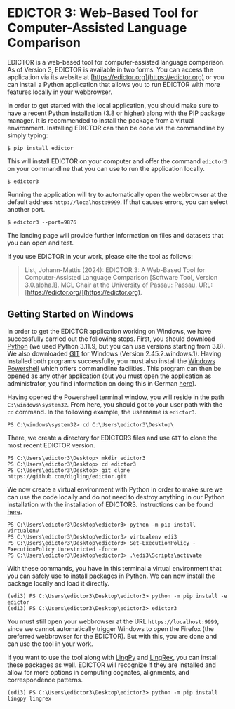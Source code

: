# EDICTOR 3: Web-Based Tool for Computer-Assisted Language Comparison

EDICTOR is a web-based tool for computer-assisted language comparison. As of Version 3, EDICTOR is available in two forms. You can access the application via its website at [https://edictor.org](https://edictor.org) or you can install a Python application that allows you to run EDICTOR with more features locally in your webbrowser.

In order to get started with the local application, you should make sure to have a recent Python installation (3.8 or higher) along with the PIP package manager. It is recommended to install the package from a virtual environment. Installing EDICTOR can then be done via the commandline by simply typing:

```shell
$ pip install edictor
```

This will install EDICTOR on your computer and offer the command `edictor3` on your commandline that you can use to run the application locally.

```shell
$ edictor3
```

Running the application will try to automatically open the webbrowser at the default address `http://localhost:9999`. If that causes errors, you can select another port.

```shell
$ edictor3 --port=9876
```

The landing page will provide further information on files and datasets that you can open and test.

If you use EDICTOR in your work, please cite the tool as follows:

> List, Johann-Mattis (2024): EDICTOR 3: A Web-Based Tool for Computer-Assisted Language Comparison [Software Tool, Version 3.0.alpha.1]. MCL Chair at the University of Passau: Passau. URL: [https://edictor.org/](https://edictor.org).



## Getting Started on Windows


In order to get the EDICTOR application working on Windows, we have successfully carried out the following steps. First, you should download [Python](https://python.org) (we used Python 3.11.9, but you can use versions starting from 3.8). We also downloaded [GIT](https://www.git-scm.com/) for Windows (Version 2.45.2.windows.1). Having installed both programs successfully, you must also install the [Windows Powershell](https://learn.microsoft.com/en-us/powershell/?view=powershell-7.4) which offers commandline facilities. This program can then be opened as any other application (but you must open the application as administrator, you find information on doing this in German [here](https://www.heise.de/tipps-tricks/Windows-Powershell-Skript-ausfuehren-4672163.html)). 

Having opened the Powersheel terminal window, you will reside in the path `C:\windows\system32`. From here, you should got to your user path with the `cd` command. In the following example, the username is `edictor3`.

```shell
PS C:\windows\system32> cd C:\Users\edictor3\Desktop\
```

There, we create a directory for EDICTOR3 files and use `GIT` to clone the most recent EDICTOR version.

```shell
PS C:\Users\edictor3\Desktop> mkdir edictor3
PS C:\Users\edictor3\Desktop> cd edictor3
PS C:\Users\edictor3\Desktop> git clone https://github.com/digling/edictor.git
```

We now create a virtual environment with Python in order to make sure we can use the code locally and do not need to destroy anything in our Python installation with the installation of EDICTOR3. Instructions can be found [here](https://mothergeo-py.readthedocs.io/en/latest/development/how-to/venv-win.html). 

```shell
PS C:\Users\edictor3\Desktop\edictor3> python -m pip install virtualenv
PS C:\Users\edictor3\Desktop\edictor3> virtualenv edi3
PS C:\Users\edictor3\Desktop\edictor3> Set-ExecutionPolicy -ExecutionPolicy Unrestricted -force
PS C:\Users\edictor3\Desktop\edictor3> .\edi3\Scripts\activate
```

With these commands, you have in this terminal a virtual environment that you can safely use to install packages in Python. We can now install the package locally and load it directly.

```shell
(edi3) PS C:\Users\edictor3\Desktop\edictor3> python -m pip install -e edictor
(edi3) PS C:\Users\edictor3\Desktop\edictor3> edictor3
```

You must still open your webbrowser at the URL `https://localhost:9999`, since we cannot automatically trigger Windows to open the Firefox (the preferred webbrowser for the EDICTOR). But with this, you are done and can use the tool in your work.

If you want to use the tool along with [LingPy](https://lingpy.org) and [LingRex](https://pypi.org/project/lingrex), you can install these packages as well. EDICTOR will recognize if they are installed and allow for more options in computing cognates, alignments, and correspondence patterns. 

```shell
(edi3) PS C:\Users\edictor3\Desktop\edictor3> python -m pip install lingpy lingrex
```


